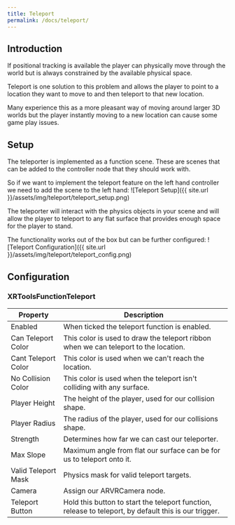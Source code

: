 ```yaml
---
title: Teleport
permalink: /docs/teleport/
---
```



## Introduction
If positional tracking is available the player can physically move through
the world but is always constrained by the available physical space.

Teleport is one solution to this problem and allows the player to point to a
location they want to move to and then teleport to that new location.

Many experience this as a more pleasant way of moving around larger 3D worlds
but the player instantly moving to a new location can cause some game play issues.

## Setup
The teleporter is implemented as a function scene. These are scenes that can be
added to the controller node that they should work with.

So if we want to implement the teleport feature on the left hand controller we
need to add the scene to the left hand:
![Teleport Setup]({{ site.url }}/assets/img/teleport/teleport_setup.png)

The teleporter will interact with the physics objects in your scene and will
allow the player to teleport to any flat surface that provides enough space for
the player to stand.

The functionality works out of the box but can be further configured:
![Teleport Configuration]({{ site.url }}/assets/img/teleport/teleport_config.png)

## Configuration

### XRToolsFunctionTeleport

| Property            | Description                                                     |
| ------------------- | --------------------------------------------------------------- |
| Enabled             | When ticked the teleport function is enabled.                   |
| Can Teleport Color  | This color is used to draw the teleport ribbon when we can teleport to the location.  |
| Cant Teleport Color | This color is used when we can't reach the location.  |
| No Collision Color  | This color is used when the teleport isn't colliding with any surface.  |
| Player Height       | The height of the player, used for our collision shape. |
| Player Radius       | The radius of the player, used for our collisions shape. |
| Strength            | Determines how far we can cast our teleporter. |
| Max Slope           | Maximum angle from flat our surface can be for us to teleport onto it. | 
| Valid Teleport Mask | Physics mask for valid teleport targets. | 
| Camera              | Assign our ARVRCamera node. | 
| Teleport Button     | Hold this button to start the teleport function, release to teleport, by default this is our trigger. | 
